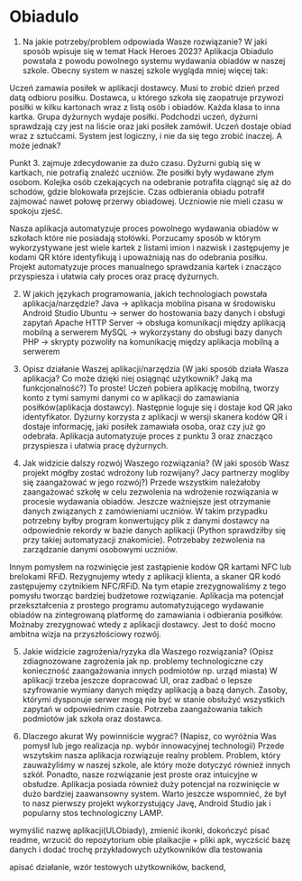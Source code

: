 # Obiadulo

1) Na jakie potrzeby/problem odpowiada Wasze rozwiązanie? W jaki sposób wpisuje się w temat Hack Heroes 2023?
Aplikacja Obiadulo powstała z powodu powolnego systemu wydawania obiadów w naszej szkole. Obecny system w naszej szkole wygląda mniej więcej tak:

Uczeń zamawia posiłek w aplikacji dostawcy. Musi to zrobić dzień przed datą odbioru posiłku.
Dostawca, u którego szkoła się zaopatruje przywozi posiłki w kilku kartonach wraz z listą osób i obiadów. Każda klasa to inna kartka.
Grupa dyżurnych wydaje posiłki. Podchodzi uczeń, dyżurni sprawdzają czy jest na liście oraz jaki posiłek zamówił.
Uczeń dostaje obiad wraz z sztućcami.
System jest logiczny, i nie da się tego zrobić inaczej. A może jednak?

Punkt 3. zajmuje zdecydowanie za dużo czasu. Dyżurni gubią się w kartkach, nie potrafią znaleźć uczniów. Złe posiłki były wydawane złym osobom. Kolejka osób czekających na odebranie potrafiła ciągnąć się aż do schodów, gdzie blokowała przejście. Czas odbierania obiadu potrafił zajmować nawet połowę przerwy obiadowej. Uczniowie nie mieli czasu w spokoju zjeść.

Nasza aplikacja automatyzuje proces powolnego wydawania obiadów w szkołach które nie posiadają stołówki. Porzucamy sposób w którym wykorzystywane jest wiele kartek z listami imion i nazwisk i zastępujemy je kodami QR które identyfikują i upoważniają nas do odebrania posiłku. Projekt automatyzuje proces manualnego sprawdzania kartek i znacząco przyspiesza i ułatwia cały proces oraz pracę dyżurnych.

2) W jakich językach programowania, jakich technologiach powstała aplikacja/narzędzie?
Java -> aplikacja mobilna pisana w środowisku Android Studio
Ubuntu -> serwer do hostowania bazy danych i obsługi zapytań
Apache HTTP Server -> obsługa komunikacji między aplikacją mobilną a serwerem
MySQL -> wykorzystany do obsługi bazy danych
PHP -> skrypty pozwoliły na komunikację między aplikacja mobilną a serwerem
3) Opisz działanie Waszej aplikacji/narzędzia (W jaki sposób działa Wasza aplikacja? Co może dzięki niej osiągnąć użytkownik? Jaką ma funkcjonalność?)
To proste! Uczeń pobiera aplikację mobilną, tworzy konto z tymi samymi danymi co w aplikacji do zamawiania posiłków(aplikacja dostawcy). Następnie loguje się i dostaje kod QR jako identyfikator. Dyżurny korzysta z aplikacji w wersji skanera kodów QR i dostaje informację, jaki posiłek zamawiała osoba, oraz czy już go odebrała. Aplikacja automatyzuje proces z punktu 3 oraz znacząco przyspiesza i ułatwia pracę dyżurnych.

4) Jak widzicie dalszy rozwój Waszego rozwiązania? (W jaki sposób Wasz projekt mógłby zostać wdrożony lub rozwijany? Jacy partnerzy mogliby się zaangażować w jego rozwój?)
Przede wszystkim należałoby zaangażować szkołę w celu zezwolenia na wdrożenie rozwiązania w procesie wydawania obiadów. Jeszcze ważniejsze jest otrzymanie danych związanych z zamówieniami uczniów. W takim przypadku potrzebny byłby program konwertujący plik z danymi dostawcy na odpowiednie rekordy w bazie danych aplikacji (Python sprawdziłby się przy takiej automatyzacji znakomicie). Potrzebaby zezwolenia na zarządzanie danymi osobowymi uczniów.

Innym pomysłem na rozwinięcie jest zastąpienie kodów QR kartami NFC lub brelokami RFiD. Rezygnujemy wtedy z aplikacji klienta, a skaner QR kodó zastępujemy czytnikiem NFC/RFiD. Na tym etapie zrezygnowaliśmy z tego pomysłu tworząc bardziej budżetowe rozwiązanie. Aplikacja ma potencjał przekształcenia z prostego programu automatyzującego wydawanie obiadów na zintegrowaną platformę do zamawiania i odbierania posiłków. Możnaby zrezygnować wtedy z aplikacji dostawcy. Jest to dość mocno ambitna wizja na przyszłościowy rozwój.

5) Jakie widzicie zagrożenia/ryzyka dla Waszego rozwiązania? (Opisz zdiagnozowane zagrożenia jak np. problemy technologiczne czy konieczność zaangażowania innych podmiotów np. urząd miasta)
W aplikacji trzeba jeszcze dopracować UI, oraz zadbać o lepsze szyfrowanie wymiany danych między aplikacją a bazą danych. Zasoby, którymi dysponuje serwer mogą nie być w stanie obsłużyć wszystkich zapytań w odpowiednim czasie. Potrzeba zaangażowania takich podmiotów jak szkoła oraz dostawca.

6) Dlaczego akurat Wy powinniście wygrać? (Napisz, co wyróżnia Was pomysł lub jego realizacja np. wybór innowacyjnej technologii)
Przede wszytskim nasza aplikacja rozwiązuje realny problem. Problem, który zauważyliśmy w naszej szkole, ale który może dotyczyć również innych szkół. Ponadto, nasze rozwiązanie jest proste oraz intuicyjne w obsłudze. Aplikacja posiada również duży potencjał na rozwinięcie w dużo bardziej zaawansowny system. Warto jeszcze wspomnieć, że był to nasz pierwszy projekt wykorzystujący Javę, Android Studio jak i popularny stos technologiczny LAMP.


wymyślić nazwę aplikacji(ULObiady), zmienić ikonki, dokończyć pisać readme, wrzucić do repozytorium obie plaikacjie + pliki apk, wyczścić bazę danych i dodać trochę przykładowych użytkowników dla testowania

apisać działanie, wzór testowych użytkowników, backend, 
